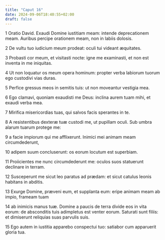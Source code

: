 ```yaml
---
title: "Caput 16"
date: 2024-09-06T18:40:55+02:00
draft: false
---
```




1 Oratio David. Exaudi Domine iustitiam meam: intende deprecationem meam. Auribus percipe orationem meam, non in labiis dolosis.

2 De vultu tuo iudicium meum prodeat: oculi tui videant æquitates.

3 Probasti cor meum, et visitasti nocte: igne me examinasti, et non est inventa in me iniquitas.

4 Ut non loquatur os meum opera hominum: propter verba labiorum tuorum ego custodivi vias duras.

5 Perfice gressus meos in semitis tuis: ut non moveantur vestigia mea.

6 Ego clamavi, quoniam exaudisti me Deus: inclina aurem tuam mihi, et exaudi verba mea.

7 Mirifica misericordias tuas, qui salvos facis sperantes in te.

8 A resistentibus dexteræ tuæ custodi me, ut pupillam oculi. Sub umbra alarum tuarum protege me:

9 a facie impiorum qui me afflixerunt. Inimici mei animam meam circumdederunt,

10 adipem suum concluserunt: os eorum locutum est superbiam.

11 Proiicientes me nunc circumdederunt me: oculos suos statuerunt declinare in terram.

12 Susceperunt me sicut leo paratus ad prædam: et sicut catulus leonis habitans in abditis.

13 Exurge Domine, præveni eum, et supplanta eum: eripe animam meam ab impio, frameam tuam

14 ab inimicis manus tuæ. Domine a paucis de terra divide eos in vita eorum: de absconditis tuis adimpletus est venter eorum. Saturati sunt filiis: et dimiserunt reliquias suas parvulis suis.

15 Ego autem in iustitia apparebo conspectui tuo: satiabor cum apparuerit gloria tua.

